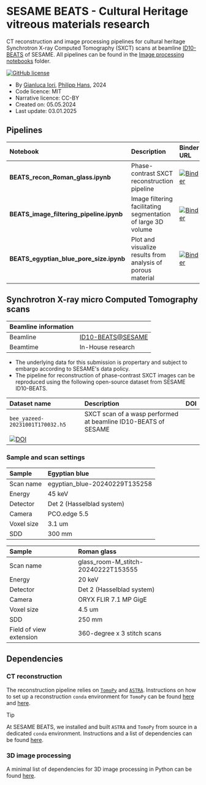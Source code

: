 # SESAME BEATS - Cultural Heritage vitreous materials research

CT reconstruction and image processing pipelines for cultural heritage Synchrotron X-ray Computed Tomography (SXCT) scans at beamline [ID10-BEATS](https://www.sesame.org.jo/beamlines/beats) of SESAME.
All pipelines can be found in the [Image processing notebooks](./notebooks) folder.

[![GitHub license](https://img.shields.io/github/license/gianthk/BEATS-CH2024)](https://github.com/gianthk/BEATS-CH2024/blob/master/LICENSE)

- By [Gianluca Iori](https://github.com/gianthk), [Philipp Hans](https://github.com/phlpphns), 2024
- Code licence: MIT
- Narrative licence: CC-BY
- Created on:  05.05.2024
- Last update: 03.01.2025

## Pipelines
| Notebook                    | Description             | Binder URL |
|:----------------------------|:------------------------|:-------------------------------------------------------------------------------------------------------------------------------------------|
| **BEATS_recon_Roman_glass.ipynb**       | Phase-contrast SXCT reconstruction pipeline | [![Binder](https://mybinder.org/badge_logo.svg)](https://mybinder.org/v2/gh/gianthk/BEATS-CH2024/HEAD?labpath=notebooks%2FBEATS_recon_Roman_glass.ipynb) |
| **BEATS_image_filtering_pipeline.ipynb** | Image filtering facilitating segmentation of large 3D volume | [![Binder](https://mybinder.org/badge_logo.svg)](https://mybinder.org/v2/gh/gianthk/BEATS-CH2024/HEAD?labpath=notebooks%2FBEATS_image_filtering_pipeline.ipynb) |
| **BEATS_egyptian_blue_pore_size.ipynb** | Plot and visualize results from analysis of porous material | [![Binder](https://mybinder.org/badge_logo.svg)](https://mybinder.org/v2/gh/gianthk/BEATS-CH2024/5f2578d3fc41c8ca5f1adbd4553469ffeb56d827?urlpath=lab%2Ftree%2Fnotebooks%2FBEATS_egyptian_blue_pore_size.ipynb) |


## Synchrotron X-ray micro Computed Tomography scans

| Beamline information |                     |
|:---------------------|:--------------------|
| Beamline             | [ID10-BEATS@SESAME](https://www.sesame.org.jo/beamlines/beats) |
| Beamtime             | In-House research   |

- The underlying data for this submission is propertary and subject to embargo according to SESAME's data policy.
- The pipeline for reconstruction of phase-contrast SXCT images can be reproduced using the following open-source dataset from SESAME ID10-BEATS.

| Dataset name                | Description             | DOI |
|:----------------------------|:------------------------|:-----------|
| `bee_yazeed-20231001T170032.h5` | SXCT scan of a wasp performed at beamline ID10-BEATS of SESAME | 
[![DOI](https://zenodo.org/badge/DOI/10.5281/zenodo.10075277.svg)](https://doi.org/10.5281/zenodo.10075277) |

### Sample and scan settings

| Sample   | Egyptian blue                            |
|:-----------------------|:-------------------------------|
| Scan name              | egyptian_blue-20240229T135258   |
| Energy                 | 45 keV                         |
| Detector               | Det 2 (Hasselblad system)      |
| Camera                 | PCO.edge 5.5          |
| Voxel size             | 3.1 um                         |
| SDD                    | 300 mm                         |


| Sample   | Roman glass                            |
|:-----------------------|:-------------------------------|
| Scan name              | glass_room-M_stitch-20240222T153555   |
| Energy                 | 20 keV                         |
| Detector               | Det 2 (Hasselblad system)      |
| Camera                 | ORYX FLIR 7.1 MP GigE          |
| Voxel size             | 4.5 um                         |
| SDD                    | 250 mm                         |
| Field of view extension | 360-degree x 3 stitch scans |

## Dependencies

### CT reconstruction
The reconstruction pipeline relies on [`TomoPy`](https://tomopy.readthedocs.io/en/stable/) and [`ASTRA`](https://astra-toolbox.com/). Instructions on how to set up a reconstruction `conda` environment for `TomoPy` can be found [here](https://tomopy.readthedocs.io/en/stable/install.html) and [here](https://tomopy.readthedocs.io/en/stable/devguide.html).

> [!TIP]
> At SESAME BEATS, we installed and built `ASTRA` and `TomoPy` from source in a dedicated `conda` environment. Instructions and a list of dependencies can be found [here](https://github.com/gianthk/alrecon/blob/master/envs/install_alrecon_in_tomopy_dev_env.md).

### 3D image processing

A minimal list of dependencies for 3D image processing in Python can be found [here](envs/image-processing.yml).
